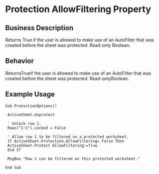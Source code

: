 # Protection AllowFiltering Property

## Business Description
Returns True if the user is allowed to make use of an AutoFilter that was created before the sheet was protected. Read-only Boolean.

## Behavior
ReturnsTrueif the user is allowed to make use of an AutoFilter that was created before the sheet was protected. Read-onlyBoolean.

## Example Usage
```vba
Sub ProtectionOptions() 
 
 ActiveSheet.Unprotect 
 
 ' Unlock row 1. 
 Rows("1:1").Locked = False 
 
 ' Allow row 1 to be filtered on a protected worksheet. 
 If ActiveSheet.Protection.AllowFiltering= False Then 
 ActiveSheet.Protect AllowFiltering:=True 
 End If 
 
 MsgBox "Row 1 can be filtered on this protected worksheet." 
 
End Sub
```